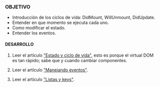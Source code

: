 ### OBJETIVO
- Introducción de los ciclos de vida: DidMount, WillUnmount, DidUpdate.
- Entender en que momento se ejecuta cada uno.
- Como modificar el estado.
- Entender los eventos.

#### DESARROLLO

1. Leer el artículo ["Estado y ciclo de vida"](https://es.reactjs.org/docs/state-and-lifecycle.html), esto es porque el virtual DOM es tan rápido; sabe que y cuando cambiar componentes.

2. Leer el artículo ["Manejando eventos"](https://es.reactjs.org/docs/handling-events.html).

2. Leer el artículo ["Listas y keys"](https://es.reactjs.org/docs/lists-and-keys.html).
